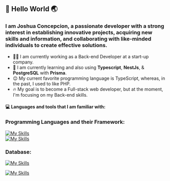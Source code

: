 ## 👋 Hello World 🌏

### I am Joshua Concepcion, a passionate developer with a strong interest in establishing innovative projects, acquiring new skills and information, and collaborating with like-minded individuals to create effective solutions.

* 👨‍💻 I am currently working as a Back-end Developer at a start-up company.
* 📖 I am currently learning and also using **Typescript**, **NestJs**, & **PostgreSQL** with **Prisma**.
* 😉 My current favorite programming language is TypeScript, whereas, in the past, I used to like PHP.
* 🔥 My goal is to become a Full-stack web developer, but at the moment, I'm focusing on my Back-end skills.

#### 💻 Languages and tools that I am familiar with:

### Programming Languages and their Framework:

[![My Skills](https://skillicons.dev/icons?i=php,laravel)](https://skillicons.dev)<br>[![My Skills](https://skillicons.dev/icons?i=nodejs,nestjs,ts)](https://skillicons.dev)

### Database:

[![My Skills](https://skillicons.dev/icons?i=mysql,postgres,mongodb)](https://skillicons.dev)

[![My Skills](https://skillicons.dev/icons?i=php,mysql,postgres,laravel,nestjs,nodejs,github,vscode,supabase,html,css,ts,js,postman,git,mongodb,prisma)](https://skillicons.dev)
